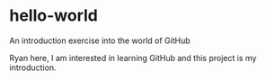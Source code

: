 # hello-world
An introduction exercise into the world of GitHub

Ryan here, I am interested in learning GitHub and this project is my introduction.
